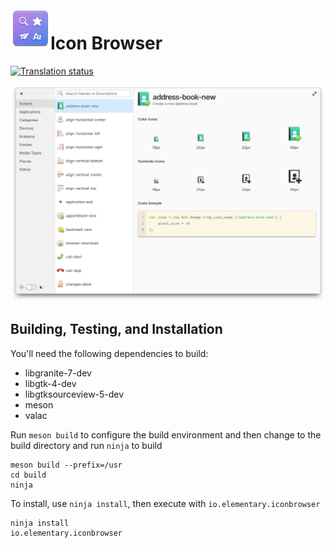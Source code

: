 <img align="left" width="64" height="64" src="data/icons/64.svg">
<h1 class="rich-diff-level-zero">Icon Browser</h1>

[![Translation status](https://l10n.elementary.io/widgets/icon-browser/-/svg-badge.svg)](https://l10n.elementary.io/engage/icon-browser/)

![LookBook Screenshot](data/screenshot.png?raw=true)

## Building, Testing, and Installation


You'll need the following dependencies to build:
* libgranite-7-dev
* libgtk-4-dev
* libgtksourceview-5-dev
* meson
* valac

Run `meson build` to configure the build environment and then change to the build directory and run `ninja` to build

    meson build --prefix=/usr 
    cd build
    ninja

To install, use `ninja install`, then execute with `io.elementary.iconbrowser`

    ninja install
    io.elementary.iconbrowser
